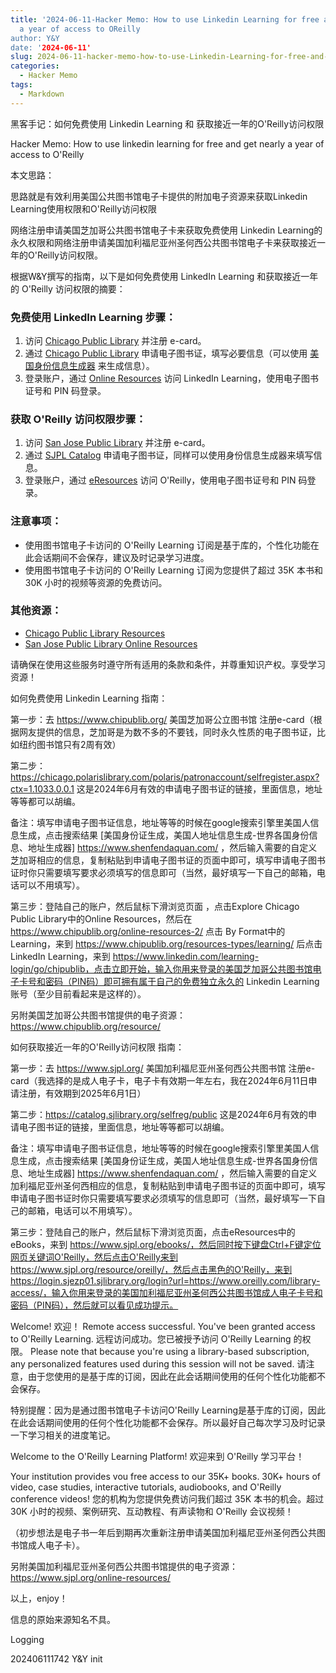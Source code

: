 ```yaml
---
title: '2024-06-11-Hacker Memo: How to use Linkedin Learning for free and get nearly
  a year of access to OReilly
author: Y&Y
date: '2024-06-11'
slug: 2024-06-11-hacker-memo-how-to-use-Linkedin-Learning-for-free-and-get-nearly-a-year-of-access-to-Oreilly
categories:
  - Hacker Memo
tags:
  - Markdown
---
```

黑客手记：如何免费使用 Linkedin Learning 和 获取接近一年的O'Reilly访问权限

Hacker Memo: How to use linkedin learning for free and get nearly a year of access to O'Reilly



本文思路：

思路就是有效利用美国公共图书馆电子卡提供的附加电子资源来获取Linkedin Learning使用权限和O'Reilly访问权限

网络注册申请美国芝加哥公共图书馆电子卡来获取免费使用 Linkedin Learning的永久权限和网络注册申请美国加利福尼亚州圣何西公共图书馆电子卡来获取接近一年的O'Reilly访问权限。



根据W&Y撰写的指南，以下是如何免费使用 LinkedIn Learning 和获取接近一年的 O'Reilly 访问权限的摘要：

### 免费使用 LinkedIn Learning 步骤：

1. 访问 [Chicago Public Library](https://www.chipublib.org/) 并注册 e-card。
2. 通过 [Chicago Public Library](https://chicago.polarislibrary.com/polaris/patronaccount/selfregister.aspx?ctx=1.1033.0.0.1) 申请电子图书证，填写必要信息（可以使用 [美国身份信息生成器](https://www.shenfendaquan.com/) 来生成信息）。
3. 登录账户，通过 [Online Resources](https://www.chipublib.org/online-resources-2/) 访问 LinkedIn Learning，使用电子图书证号和 PIN 码登录。

### 获取 O'Reilly 访问权限步骤：

1. 访问 [San Jose Public Library](https://www.sjpl.org/) 并注册 e-card。
2. 通过 [SJPL Catalog](https://catalog.sjlibrary.org/selfreg/public) 申请电子图书证，同样可以使用身份信息生成器来填写信息。
3. 登录账户，通过 [eResources](https://www.sjpl.org/ebooks/) 访问 O'Reilly，使用电子图书证号和 PIN 码登录。

### 注意事项：

- 使用图书馆电子卡访问的 O'Reilly Learning 订阅是基于库的，个性化功能在此会话期间不会保存，建议及时记录学习进度。
-  使用图书馆电子卡访问的 O'Reilly Learning 订阅为您提供了超过 35K 本书和 30K 小时的视频等资源的免费访问。

### 其他资源：

- [Chicago Public Library Resources](https://www.chipublib.org/resource/)
- [San Jose Public Library Online Resources](https://www.sjpl.org/online-resources/)

请确保在使用这些服务时遵守所有适用的条款和条件，并尊重知识产权。享受学习资源！



如何免费使用 Linkedin Learning 指南：

第一步：去 https://www.chipublib.org/  美国芝加哥公立图书馆 注册e-card（根据网友提供的信息，芝加哥是为数不多的不要钱，同时永久性质的电子图书证，比如纽约图书馆只有2周有效）

第二步：https://chicago.polarislibrary.com/polaris/patronaccount/selfregister.aspx?ctx=1.1033.0.0.1  这是2024年6月有效的申请电子图书证的链接，里面信息，地址等等都可以胡编。

备注：填写申请电子图书证信息，地址等等的时候在google搜索引擎里美国人信息生成，点击搜索结果 [美国身份证生成，美国人地址信息生成-世界各国身份信息、地址生成器] https://www.shenfendaquan.com/ ，然后输入需要的自定义芝加哥相应的信息，复制粘贴到申请电子图书证的页面中即可，填写申请电子图书证时你只需要填写要求必须填写的信息即可（当然，最好填写一下自己的邮箱，电话可以不用填写）。

第三步：登陆自己的账户，然后鼠标下滑浏览页面 ，点击Explore Chicago Public Library中的Online Resources，然后在 https://www.chipublib.org/online-resources-2/ 点击 By Format中的Learning，来到 https://www.chipublib.org/resources-types/learning/ 后点击LinkedIn Learning，来到 https://www.linkedin.com/learning-login/go/chipublib，点击立即开始，输入你用来登录的美国芝加哥公共图书馆电子卡号和密码（PIN码）即可拥有属于自己的免费独立永久的 Linkedin Learning 账号（至少目前看起来是这样的）。



另附美国芝加哥公共图书馆提供的电子资源： https://www.chipublib.org/resource/



如何获取接近一年的O'Reilly访问权限 指南：

第一步：去 https://www.sjpl.org/  美国加利福尼亚州圣何西公共图书馆 注册e-card（我选择的是成人电子卡，电子卡有效期一年左右，我在2024年6月11日申请注册，有效期到2025年6月1日）

第二步：https://catalog.sjlibrary.org/selfreg/public  这是2024年6月有效的申请电子图书证的链接，里面信息，地址等等都可以胡编。

备注：填写申请电子图书证信息，地址等等的时候在google搜索引擎里美国人信息生成，点击搜索结果 [美国身份证生成，美国人地址信息生成-世界各国身份信息、地址生成器] https://www.shenfendaquan.com/ ，然后输入需要的自定义加利福尼亚州圣何西相应的信息，复制粘贴到申请电子图书证的页面中即可，填写申请电子图书证时你只需要填写要求必须填写的信息即可（当然，最好填写一下自己的邮箱，电话可以不用填写）。

第三步：登陆自己的账户，然后鼠标下滑浏览页面，点击eResources中的eBooks，来到 https://www.sjpl.org/ebooks/，然后同时按下键盘Ctrl+F键定位网页关键词O'Reilly，然后点击O'Reilly来到 https://www.sjpl.org/resource/oreilly/，然后点击黑色的O'Reilly，来到 https://login.sjezp01.sjlibrary.org/login?url=https://www.oreilly.com/library-access/，输入你用来登录的美国加利福尼亚州圣何西公共图书馆成人电子卡号和密码（PIN码），然后就可以看见成功提示。



Welcome! 欢迎！
Remote access successful. You've been granted access to O'Reilly Learning.
远程访问成功。您已被授予访问 O'Reilly Learning 的权限。
Please note that because you're using a library-based subscription, any personalized features used during this session will not be saved.
请注意，由于您使用的是基于库的订阅，因此在此会话期间使用的任何个性化功能都不会保存。



特别提醒：因为是通过图书馆电子卡访问O'Reilly Learning是基于库的订阅，因此在此会话期间使用的任何个性化功能都不会保存。所以最好自己每次学习及时记录一下学习相关的进度笔记。



Welcome to the O'Reilly Learning Platform! 欢迎来到 O'Reilly 学习平台！

Your institution provides vou free access to our 35K+ books. 30K+ hours of video, case studies, interactive tutorials, audiobooks, and O'Reilly conference videos!
您的机构为您提供免费访问我们超过 35K 本书的机会。超过 30K 小时的视频、案例研究、互动教程、有声读物和 O'Reilly 会议视频！



（初步想法是电子书一年后到期再次重新注册申请美国加利福尼亚州圣何西公共图书馆成人电子卡）。



另附美国加利福尼亚州圣何西公共图书馆提供的电子资源：https://www.sjpl.org/online-resources/



以上，enjoy！



信息的原始来源知名不具。



Logging

202406111742 Y&Y init